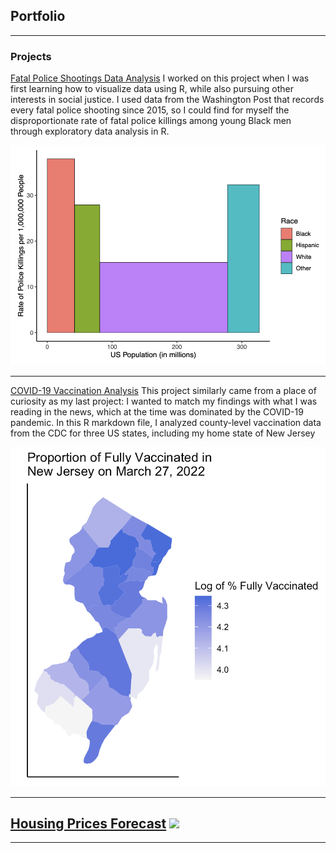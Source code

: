 ## Portfolio

---

### Projects

[Fatal Police Shootings Data Analysis](/pdf/Project2.pdf)
I worked on this project when I was first learning how to visualize data using R, while also pursuing other interests in social justice. I used data from the Washington Post that records every fatal police shooting since 2015, so I could find for myself the disproportionate rate of fatal police killings among young Black men through exploratory data analysis in R.

<img src="images/Screen Shot 2023-09-05 at 4.34.17 PM.png"/>

---
[COVID-19 Vaccination Analysis](/pdf/Project1.pdf)
This project similarly came from a place of curiosity as my last project: I wanted to match my findings with what I was reading in the news, which at the time was dominated by the COVID-19 pandemic. In this R markdown file, I analyzed county-level vaccination data from the CDC for three US states, including my home state of New Jersey

<img src="images/Screen Shot 2023-09-05 at 3.29.38 PM.png"/>

---
[Housing Prices Forecast](/pdf/Time_Series_Final.pdf)
<img src="images/dummy_thumbnail.jpg?raw=true"/>
---




---
